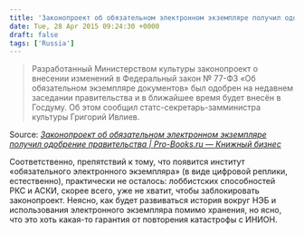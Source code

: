 ```yaml
---
title: 'Законопроект об обязательном электронном экземпляре получил одобрение правительства'
date: Tue, 28 Apr 2015 09:24:30 +0000
draft: false
tags: ['Russia']
---
```


> Разработанный Министерством культуры законопроект о внесении изменений в Федеральный закон № 77-ФЗ «Об обязательном экземпляре документов» был одобрен на недавнем заседании правительства и в ближайшее время будет внесён в Госдуму. Об этом сообщил статс-секретарь-замминистра культуры Григорий Ивлиев.

Source: _[Законопроект об обязательном электронном экземпляре получил одобрение правительства | Pro-Books.ru — Книжный бизнес](http://pro-books.ru/news/3/16697?utm_source=feedburner&utm_medium=feed&utm_campaign=Feed%3A+Publishit+%28Pro-Books.Ru%29)_

Соответственно, препятствий к тому, что появится институт «обязательного электронного экземпляра» (в виде цифровой реплики, естественно), практически не осталось: лоббистских способностей РКС и АСКИ, скорее всего, уже не хватит, чтобы заблокировать законопроект. Неясно, как будет развиваться история вокруг НЭБ и использования электронного экземпляра помимо хранения, но ясно, что это хоть какая-то гарантия от повторения катастрофы с ИНИОН.